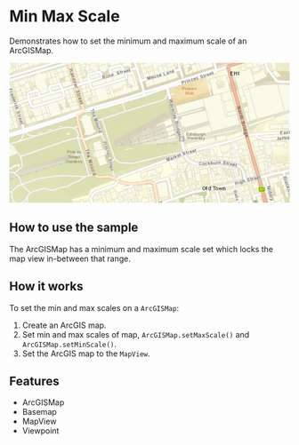 <h1>Min Max Scale</h1>

<p>Demonstrates how to set the minimum and maximum scale of an ArcGISMap.</p>

<p><img src="MinMaxScale.png"/></p>

<h2>How to use the sample</h2>

<p>The ArcGISMap has a minimum and maximum scale set which locks the map view in-between that range.</p>

<h2>How it works</h2>

<p>To set the min and max scales on a <code>ArcGISMap</code>:</p>

<ol>
    <li>Create an ArcGIS map.  </li>
    <li>Set min and max scales of map, <code>ArcGISMap.setMaxScale()</code> and <code>ArcGISMap.setMinScale()</code>.</li>
    <li>Set the ArcGIS map to the <code>MapView</code>.</li>
</ol>

<h2>Features</h2>

<ul>
    <li>ArcGISMap</li>
    <li>Basemap</li>
    <li>MapView</li>
    <li>Viewpoint</li>
</ul>


